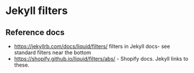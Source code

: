 # Jekyll filters

## Reference docs

- https://jekyllrb.com/docs/liquid/filters/ filters in Jekyll docs- see standard filters near the bottom
- https://shopify.github.io/liquid/filters/abs/ - Shopify docs. Jekyll links to these.
